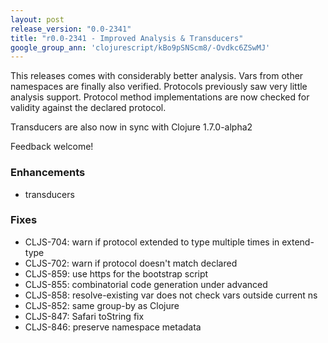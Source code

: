 ```yaml
---
layout: post
release_version: "0.0-2341"
title: "r0.0-2341 - Improved Analysis & Transducers"
google_group_ann: 'clojurescript/kBo9pSNScm8/-Ovdkc6ZSwMJ'
---
```


This releases comes with considerably better analysis. Vars from other 
namespaces are finally also verified. Protocols previously saw very 
little analysis support. Protocol method implementations are now 
checked for validity against the declared protocol. 

Transducers are also now in sync with Clojure 1.7.0-alpha2 

Feedback welcome! 

### Enhancements 
* transducers 

### Fixes 
* CLJS-704: warn if protocol extended to type multiple times in extend-type 
* CLJS-702: warn if protocol doesn't match declared 
* CLJS-859: use https for the bootstrap script 
* CLJS-855: combinatorial code generation under advanced 
* CLJS-858: resolve-existing var does not check vars outside current ns 
* CLJS-852: same group-by as Clojure 
* CLJS-847: Safari toString fix 
* CLJS-846: preserve namespace metadata 
